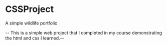 # CSSProject
A simple wildlife portfolio

-- This is a simple web project that I completed in my course demonstrating the html and css I learned.--
